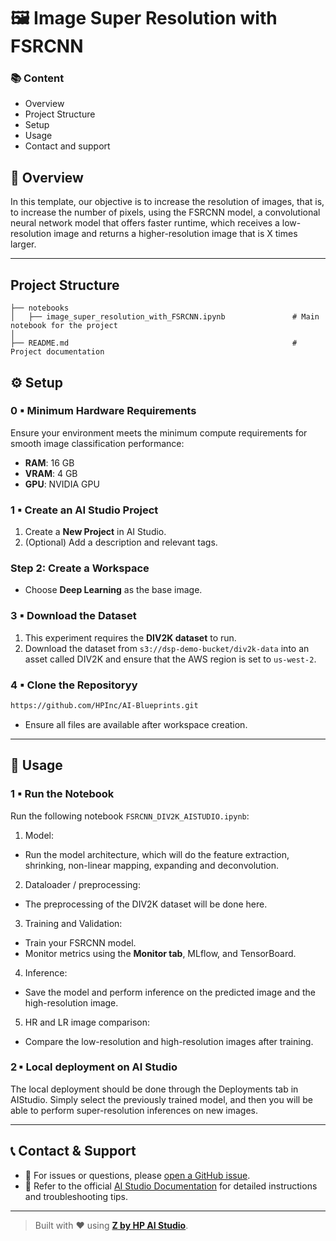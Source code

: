 # 🖼️ Image Super Resolution with FSRCNN

### 📚 Content

- Overview
- Project Structure
- Setup
- Usage
- Contact and support

 ## 🧠 Overview

In this template, our objective is to increase the resolution of images, that is, to increase the number of pixels, using the FSRCNN model, a convolutional neural network model that offers faster runtime, which receives a low-resolution image and returns a higher-resolution image that is X times larger.

 ---
 ## Project Structure

 ```
├── notebooks
│   ├── image_super_resolution_with_FSRCNN.ipynb               # Main notebook for the project
│
├── README.md                                                  # Project documentation
```

 ## ⚙️ Setup

### 0 ▪ Minimum Hardware Requirements

Ensure your environment meets the minimum compute requirements for smooth image classification performance:

- **RAM**: 16 GB  
- **VRAM**: 4 GB  
- **GPU**: NVIDIA GPU

### 1 ▪ Create an AI Studio Project 
1. Create a **New Project** in AI Studio.   
2. (Optional) Add a description and relevant tags. 

### Step 2: Create a Workspace  

- Choose **Deep Learning** as the base image.

### 3 ▪ Download the Dataset
1. This experiment requires the **DIV2K dataset** to run.
2. Download the dataset from `s3://dsp-demo-bucket/div2k-data` into an asset called DIV2K and ensure that the AWS region is set to ```us-west-2```.

### 4 ▪ Clone the Repositoryy

```bash
https://github.com/HPInc/AI-Blueprints.git
```

- Ensure all files are available after workspace creation.

---

## 🚀 Usage

### 1 ▪ Run the Notebook
Run the following notebook `FSRCNN_DIV2K_AISTUDIO.ipynb`:
1. Model:
- Run the model architecture, which will do the feature extraction, shrinking, non-linear mapping, expanding and deconvolution.
2. Dataloader / preprocessing:
- The preprocessing of the DIV2K dataset will be done here.
3. Training and Validation:
- Train your FSRCNN model.
- Monitor metrics using the **Monitor tab**, MLflow, and TensorBoard.
4. Inference:
- Save the model and perform inference on the predicted image and the high-resolution image.
5. HR and LR image comparison:
- Compare the low-resolution and high-resolution images after training.

### 2 ▪ Local deployment on AI Studio

The local deployment should be done through the Deployments tab in AIStudio. Simply select the previously trained model, and then you will be able to perform super-resolution inferences on new images.

 ---

## 📞 Contact & Support

- 💬 For issues or questions, please [open a GitHub issue](https://github.com/HPInc/aistudio-samples/issues).
- 📘 Refer to the official [AI Studio Documentation](https://zdocs.datascience.hp.com/docs/aistudio/overview) for detailed instructions and troubleshooting tips.

---

> Built with ❤️ using [**Z by HP AI Studio**](https://zdocs.datascience.hp.com/docs/aistudio/overview).